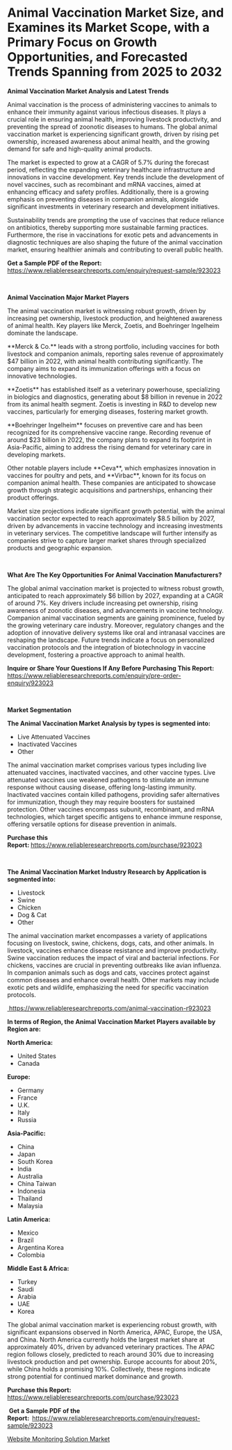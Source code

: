 <p><h1>Animal Vaccination Market Size, and Examines its Market Scope, with a Primary Focus on Growth Opportunities, and Forecasted Trends Spanning from 2025 to 2032</h1></p><p><strong>Animal Vaccination Market Analysis and Latest Trends</strong></p>
<p><p>Animal vaccination is the process of administering vaccines to animals to enhance their immunity against various infectious diseases. It plays a crucial role in ensuring animal health, improving livestock productivity, and preventing the spread of zoonotic diseases to humans. The global animal vaccination market is experiencing significant growth, driven by rising pet ownership, increased awareness about animal health, and the growing demand for safe and high-quality animal products.</p><p>The market is expected to grow at a CAGR of 5.7% during the forecast period, reflecting the expanding veterinary healthcare infrastructure and innovations in vaccine development. Key trends include the development of novel vaccines, such as recombinant and mRNA vaccines, aimed at enhancing efficacy and safety profiles. Additionally, there is a growing emphasis on preventing diseases in companion animals, alongside significant investments in veterinary research and development initiatives.</p><p>Sustainability trends are prompting the use of vaccines that reduce reliance on antibiotics, thereby supporting more sustainable farming practices. Furthermore, the rise in vaccinations for exotic pets and advancements in diagnostic techniques are also shaping the future of the animal vaccination market, ensuring healthier animals and contributing to overall public health.</p></p>
<p><strong>Get a Sample PDF of the Report:&nbsp;</strong> <a href="https://www.reliableresearchreports.com/enquiry/request-sample/923023?utm_campaign=3020&utm_medium=2&utm_source=Github&utm_content=ia&utm_term=07032025&utm_id=animal-vaccination">https://www.reliableresearchreports.com/enquiry/request-sample/923023</a></p>
<p>&nbsp;</p>
<p><strong>Animal Vaccination Major Market Players</strong></p>
<p><p>The animal vaccination market is witnessing robust growth, driven by increasing pet ownership, livestock production, and heightened awareness of animal health. Key players like Merck, Zoetis, and Boehringer Ingelheim dominate the landscape.</p><p>**Merck & Co.** leads with a strong portfolio, including vaccines for both livestock and companion animals, reporting sales revenue of approximately $47 billion in 2022, with animal health contributing significantly. The company aims to expand its immunization offerings with a focus on innovative technologies.</p><p>**Zoetis** has established itself as a veterinary powerhouse, specializing in biologics and diagnostics, generating about $8 billion in revenue in 2022 from its animal health segment. Zoetis is investing in R&D to develop new vaccines, particularly for emerging diseases, fostering market growth.</p><p>**Boehringer Ingelheim** focuses on preventive care and has been recognized for its comprehensive vaccine range. Recording revenue of around $23 billion in 2022, the company plans to expand its footprint in Asia-Pacific, aiming to address the rising demand for veterinary care in developing markets.</p><p>Other notable players include **Ceva**, which emphasizes innovation in vaccines for poultry and pets, and **Virbac**, known for its focus on companion animal health. These companies are anticipated to showcase growth through strategic acquisitions and partnerships, enhancing their product offerings.</p><p>Market size projections indicate significant growth potential, with the animal vaccination sector expected to reach approximately $8.5 billion by 2027, driven by advancements in vaccine technology and increasing investments in veterinary services. The competitive landscape will further intensify as companies strive to capture larger market shares through specialized products and geographic expansion.</p></p>
<p>&nbsp;</p>
<p><strong>What Are The Key Opportunities For Animal Vaccination Manufacturers?</strong></p>
<p><p>The global animal vaccination market is projected to witness robust growth, anticipated to reach approximately $6 billion by 2027, expanding at a CAGR of around 7%. Key drivers include increasing pet ownership, rising awareness of zoonotic diseases, and advancements in vaccine technology. Companion animal vaccination segments are gaining prominence, fueled by the growing veterinary care industry. Moreover, regulatory changes and the adoption of innovative delivery systems like oral and intranasal vaccines are reshaping the landscape. Future trends indicate a focus on personalized vaccination protocols and the integration of biotechnology in vaccine development, fostering a proactive approach to animal health.</p></p>
<p><strong>Inquire or Share Your Questions If Any Before Purchasing This Report:</strong> <a href="https://www.reliableresearchreports.com/enquiry/pre-order-enquiry/923023?utm_campaign=3020&utm_medium=2&utm_source=Github&utm_content=ia&utm_term=07032025&utm_id=animal-vaccination">https://www.reliableresearchreports.com/enquiry/pre-order-enquiry/923023</a></p>
<p>&nbsp;</p>
<p><strong>Market Segmentation</strong></p>
<p><strong>The Animal Vaccination Market Analysis by types is segmented into:</strong></p>
<p><ul><li>Live Attenuated Vaccines</li><li>Inactivated Vaccines</li><li>Other</li></ul></p>
<p><p>The animal vaccination market comprises various types including live attenuated vaccines, inactivated vaccines, and other vaccine types. Live attenuated vaccines use weakened pathogens to stimulate an immune response without causing disease, offering long-lasting immunity. Inactivated vaccines contain killed pathogens, providing safer alternatives for immunization, though they may require boosters for sustained protection. Other vaccines encompass subunit, recombinant, and mRNA technologies, which target specific antigens to enhance immune response, offering versatile options for disease prevention in animals.</p></p>
<p><strong>Purchase this Report:&nbsp;</strong><a href="https://www.reliableresearchreports.com/purchase/923023?utm_campaign=3020&utm_medium=2&utm_source=Github&utm_content=ia&utm_term=07032025&utm_id=animal-vaccination">https://www.reliableresearchreports.com/purchase/923023</a></p>
<p>&nbsp;</p>
<p><strong>The Animal Vaccination Market Industry Research by Application is segmented into:</strong></p>
<p><ul><li>Livestock</li><li>Swine</li><li>Chicken</li><li>Dog & Cat</li><li>Other</li></ul></p>
<p><p>The animal vaccination market encompasses a variety of applications focusing on livestock, swine, chickens, dogs, cats, and other animals. In livestock, vaccines enhance disease resistance and improve productivity. Swine vaccination reduces the impact of viral and bacterial infections. For chickens, vaccines are crucial in preventing outbreaks like avian influenza. In companion animals such as dogs and cats, vaccines protect against common diseases and enhance overall health. Other markets may include exotic pets and wildlife, emphasizing the need for specific vaccination protocols.</p></p>
<p><a href="https://www.reliableresearchreports.com/animal-vaccination-r923023?utm_campaign=3020&utm_medium=2&utm_source=Github&utm_content=ia&utm_term=07032025&utm_id=animal-vaccination">&nbsp;https://www.reliableresearchreports.com/animal-vaccination-r923023</a></p>
<p><strong>In terms of Region, the Animal Vaccination Market Players available by Region are:</strong></p>
<p>
    <p> <strong> North America: </strong>
        <ul>
            <li>United States</li>
            <li>Canada</li>
        </ul>
        </p> 
    <p> <strong> Europe: </strong>
        <ul>
            <li>Germany</li>
            <li>France</li>
            <li>U.K.</li>
            <li>Italy</li>
            <li>Russia</li>
        </ul>
        </p> 
    <p> <strong> Asia-Pacific: </strong>
        <ul>
            <li>China</li>
            <li>Japan</li>
            <li>South Korea</li>
            <li>India</li>
            <li>Australia</li>
            <li>China Taiwan</li>
            <li>Indonesia</li>
            <li>Thailand</li>
            <li>Malaysia</li>
        </ul>
        </p> 
    <p> <strong> Latin America: </strong>
        <ul>
            <li>Mexico</li>
            <li>Brazil</li>
            <li>Argentina Korea</li>
            <li>Colombia</li>
        </ul>
        </p> 
    <p> <strong> Middle East & Africa: </strong>
        <ul>
            <li>Turkey</li>
            <li>Saudi</li>
            <li>Arabia</li>
            <li>UAE</li>
            <li>Korea</li>
        </ul>
    </p>
    </p>
<p><p>The global animal vaccination market is experiencing robust growth, with significant expansions observed in North America, APAC, Europe, the USA, and China. North America currently holds the largest market share at approximately 40%, driven by advanced veterinary practices. The APAC region follows closely, predicted to reach around 30% due to increasing livestock production and pet ownership. Europe accounts for about 20%, while China holds a promising 10%. Collectively, these regions indicate strong potential for continued market dominance and growth.</p></p>
<p><strong>Purchase this Report: </strong><a href="https://www.reliableresearchreports.com/purchase/923023?utm_campaign=3020&utm_medium=2&utm_source=Github&utm_content=ia&utm_term=07032025&utm_id=animal-vaccination">https://www.reliableresearchreports.com/purchase/923023</a></p>
<p>&nbsp;<strong>Get a Sample PDF of the Report:&nbsp;&nbsp;</strong><a href="https://www.reliableresearchreports.com/enquiry/request-sample/923023?utm_campaign=3020&utm_medium=2&utm_source=Github&utm_content=ia&utm_term=07032025&utm_id=animal-vaccination">https://www.reliableresearchreports.com/enquiry/request-sample/923023</a></p>
<p><strong></strong></p>
<p><p><a href="https://github.com/carendesrochers299/Market-Research-Report-List-1/blob/main/website-monitoring-solution-market.md?utm_campaign=3020&utm_medium=2&utm_source=Github&utm_content=ia&utm_term=07032025&utm_id=animal-vaccination">Website Monitoring Solution Market</a></p></p>